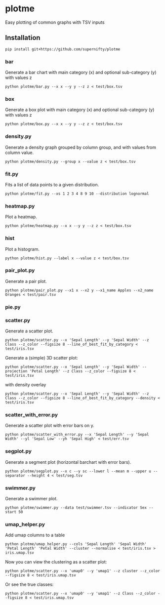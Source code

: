 # plotme

Easy plotting of common graphs with TSV inputs

## Installation
```
pip install git+https://github.com/supernifty/plotme
```


### bar
Generate a bar chart with main category (x) and optional sub-category (y) with values z

```
python plotme/bar.py --x x --y y --z z < test/box.tsv
```

### box
Generate a box plot with main category (x) and optional sub-category (y) with values z

```
python plotme/box.py --x x --y y --z z < test/box.tsv
```

### density.py
Generate a density graph grouped by column group, and with values from column value.

```
python plotme/density.py --group x --value z < test/box.tsv
```

### fit.py
Fits a list of data points to a given distribution.

```
python plotme/fit.py --xs 1 2 3 4 8 9 10 --distribution lognormal
```

### heatmap.py
Plot a heatmap.

```
python plotme/heatmap.py --x x --y y --z z < test/box.tsv
```

### hist
Plot a histogram.

```
python plotme/hist.py --label x --value z < test/box.tsv
```

### pair_plot.py
Generate a pair plot.

```
python plotme/pair_plot.py --x1 x --x2 y --x1_name Apples --x2_name Oranges < test/pair.tsv
```

### pie.py

### scatter.py
Generate a scatter plot.

```
python plotme/scatter.py --x 'Sepal Length' --y 'Sepal Width' --z Class --z_color --figsize 8 --line_of_best_fit_by_category < test/iris.tsv
```

Generate a (simple) 3D scatter plot:
```
python plotme/scatter.py --x 'Sepal Length' --y 'Sepal Width' --projection 'Petal Length' --z Class --z_color --figsize 8 < test/iris.tsv
```

with density overlay
```
python plotme/scatter.py --x 'Sepal Length' --y 'Sepal Width' --z Class --z_color --figsize 8 --line_of_best_fit_by_category --density < test/iris.tsv
```

### scatter_with_error.py
Generate a scatter plot with error bars on y.

```
python plotme/scatter_with_error.py --x 'Sepal Length' --y 'Sepal Width' --yl 'Sepal Low' --yh 'Sepal High' < test/err.tsv
```

### segplot.py
Generate a segment plot (horizontal barchart with error bars).

```
python plotme/segplot.py --x c --y sc --lower l --mean m --upper u --separator --height 4 < test/seg.tsv
```

### swimmer.py
Generate a swimmer plot.

```
python plotme/swimmer.py --data test/swimmer.tsv --indicator Sex --start 50
```

### umap_helper.py
Add umap columns to a table

```
python plotme/umap_helper.py --cols 'Sepal Length' 'Sepal Width' 'Petal Length' 'Petal Width' --cluster --normalise < test/iris.tsv > iris.umap.tsv
```

Now you can view the clustering as a scatter plot:
```
python plotme/scatter.py --x 'umap0' --y 'umap1' --z cluster --z_color --figsize 8 < test/iris.umap.tsv
```

Or see the true classes:
```
python plotme/scatter.py --x 'umap0' --y 'umap1' --z Class --z_color --figsize 8 < test/iris.umap.tsv
```
